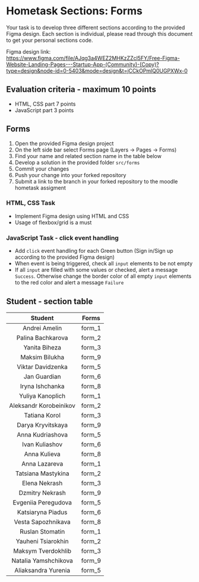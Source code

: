 # Hometask Sections: Forms

Your task is to develop three different sections according to the provided Figma design. Each section is individual, please read through this document to get your personal sections code.

Figma design link: https://www.figma.com/file/AJqg3a4WEZ2MHKzZZcl5FY/Free-Figma-Website-Landing-Pages---Startup-App-(Community)-(Copy)?type=design&node-id=0-5403&mode=design&t=jCCkOPmlQ0UGPXWx-0

## Evaluation criteria - maximum 10 points

- HTML, CSS part 7 points
- JavaScript part 3 points

## Forms

1. Open the provided Figma design project
2. On the left side bar select Forms page (Layers -> Pages -> Forms)
3. Find your name and related section name in the table below
4. Develop a solution in the provided folder `src/forms`
5. Commit your changes
6. Push your change into your forked repository
7. Submit a link to the branch in your forked repository to the moodle hometask assigment

### HTML, CSS Task

- Implement Figma design using HTML and CSS
- Usage of flexbox/grid is a must

### JavaScript Task - click event handling

- Add `click` event handling for each Green button (Sign in/Sign up according to the provided Figma design)
- When event is being triggered, check all `input` elements to be not empty
- If all `input` are filled with some values or checked, alert a message `Success`. Otherwise change the border color of all empty `input` elements to the red color and alert a message `Failure`

## Student - section table

|        Student         | Forms  |
| :--------------------: | :----: |
|     Andrei Amelin      | form_1 |
|   Palina Bachkarova    | form_2 |
|     Yanita Biheza      | form_3 |
|     Maksim Bilukha     | form_9 |
|   Viktar Davidzenka    | form_5 |
|      Jan Guardian      | form_6 |
|    Iryna Ishchanka     | form_8 |
|    Yuliya Kanoplich    | form_1 |
| Aleksandr Korobeinikov | form_2 |
|     Tatiana Korol      | form_3 |
|   Darya Kryvitskaya    | form_9 |
|    Anna Kudriashova    | form_5 |
|     Ivan Kuliashov     | form_6 |
|      Anna Kulieva      | form_8 |
|     Anna Lazareva      | form_1 |
|   Tatsiana Mastykina   | form_2 |
|     Elena Nekrash      | form_3 |
|    Dzmitry Nekrash     | form_9 |
|  Evgeniia Peregudova   | form_5 |
|   Katsiaryna Piadus    | form_6 |
|   Vesta Sapozhnikava   | form_8 |
|    Ruslan Stomatin     | form_1 |
|   Yauheni Tsiarokhin   | form_2 |
|   Maksym Tverdokhlib   | form_3 |
|  Natalia Yamshchikova  | form_9 |
|  Aliaksandra Yurenia   | form_5 |
